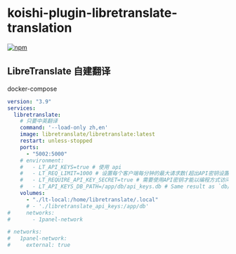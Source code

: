 # koishi-plugin-libretranslate-translation

[![npm](https://img.shields.io/npm/v/koishi-plugin-libretranslate-translation?style=flat-square)](https://www.npmjs.com/package/koishi-plugin-libretranslate-translation)

## LibreTranslate 自建翻译

docker-compose

```yaml
version: "3.9"
services:
  libretranslate:
    # 只要中英翻译
    command: '--load-only zh,en'
    image: libretranslate/libretranslate:latest
    restart: unless-stopped
    ports:
      - "5002:5000"
    # environment:
    #   - LT_API_KEYS=true # 使用 api
    #   - LT_REQ_LIMIT=1000 # 设置每个客户端每分钟的最大请求数(超出API密钥设置的限制)
    #   - LT_REQUIRE_API_KEY_SECRET=true # 需要使用API密钥才能以编程方式访问API，除非客户端还发送秘密匹配
    #   - LT_API_KEYS_DB_PATH=/app/db/api_keys.db # Same result as `db/api_keys.db` or `./db/api_keys.db`
    volumes:
      - "./lt-local:/home/libretranslate/.local"
      # - './libretranslate_api_keys:/app/db'
#     networks:
#       - 1panel-network

# networks:
#   1panel-network:
#     external: true
```

